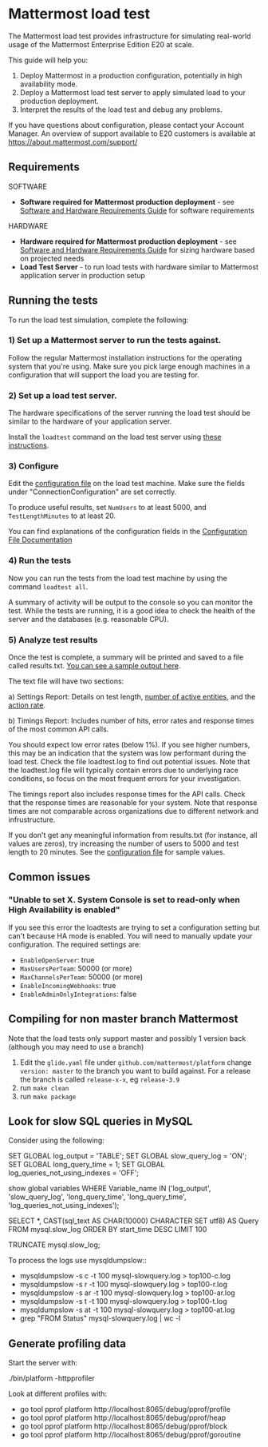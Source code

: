 # Mattermost load test

The Mattermost load test provides infrastructure for simulating real-world usage of the Mattermost Enterprise Edition E20 at scale.

This guide will help you:

1. Deploy Mattermost in a production configuration, potentially in high availability mode.
2. Deploy a Mattermost load test server to apply simulated load to your production deployment.
3. Interpret the results of the load test and debug any problems.

If you have questions about configuration, please contact your Account Manager. An overview of support available to E20 customers is available at https://about.mattermost.com/support/

## Requirements

SOFTWARE

- **Software required for Mattermost production deployment** - see [Software and Hardware Requirements Guide](https://docs.mattermost.com/install/requirements.html) for software requirements

HARDWARE

- **Hardware required for Mattermost production deployment** - see [Software and Hardware Requirements Guide](https://docs.mattermost.com/install/requirements.html) for sizing hardware based on projected needs
- **Load Test Server** - to run load tests with hardware similar to Mattermost application server in production setup

## Running the tests

To run the load test simulation, complete the following:

### 1) Set up a Mattermost server to run the tests against.

Follow the regular Mattermost installation instructions for the operating system that you're using. Make sure you pick large enough machines in a configuration that will support the load you are testing for.

### 2) Set up a load test server.

The hardware specifications of the server running the load test should be similar to the hardware of your application server.

Install the `loadtest` command on the load test server using [these instructions](install-load-test-server.md).

### 3) Configure

Edit the [configuration file](https://github.com/mattermost/mattermost-load-test/blob/master/loadtestconfig.json) on the load test machine. Make sure the fields under "ConnectionConfiguration" are set correctly.

To produce useful results, set `NumUsers` to at least 5000, and `TestLengthMinutes` to at least 20.

You can find explanations of the configuration fields in the [Configuration File Documentation](loadtestconfig.md)

### 4) Run the tests

Now you can run the tests from the load test machine by using the command `loadtest all`.

A summary of activity will be output to the console so you can monitor the test. While the tests are running, it is a good idea to check the health of the server and the databases (e.g. reasonable CPU).

### 5) Analyze test results

Once the test is complete, a summary will be printed and saved to a file called results.txt. [You can see a sample output here](https://github.com/mattermost/mattermost-load-test/blob/master/docs/sample-results.txt).

The text file will have two sections:

a) Settings Report: Details on test length, [number of active entities](https://github.com/mattermost/mattermost-load-test/blob/master/loadtestconfig.md#numactiveentities), and the [action rate](https://github.com/mattermost/mattermost-load-test/blob/master/loadtestconfig.md#actionratemilliseconds).

b) Timings Report: Includes number of hits, error rates and response times of the most common API calls. 

You should expect low error rates (below 1%). If you see higher numbers, this may be an indication that the system was low performant during the load test. Check the file loadtest.log to find out potential issues. Note that the loadtest.log file will typically contain errors due to underlying race conditions, so focus on the most frequent errors for your investigation.

The timings report also includes response times for the API calls. Check that the response times are reasonable for your system. Note that response times are not comparable across organizations due to different network and infrustructure.

If you don't get any meaningful information from results.txt (for instance, all values are zeros), try increasing the number of users to 5000 and test length to 20 minutes. See the [configuration file](https://github.com/mattermost/mattermost-load-test/blob/master/loadtestconfig.json) for sample values.

## Common issues

### "Unable to set X. System Console is set to read-only when High Availability is enabled"

If you see this error the loadtests are trying to set a configuration setting but can't because HA mode is enabled. You will need to manually update your configuration. The required settings are:

 - `EnableOpenServer`: true
 - `MaxUsersPerTeam`: 50000 (or more)
 - `MaxChannelsPerTeam`: 50000 (or more)
 - `EnableIncomingWebhooks`: true
 - `EnableAdminOnlyIntegrations`: false

## Compiling for non master branch Mattermost

Note that the load tests only support master and possibly 1 version back (although you may need to use a branch)

1. Edit the `glide.yaml` file under `github.com/mattermost/platform` change `version: master` to the branch you want to build against. For a release the branch is called `release-x-x`, eg `release-3.9`
2. run `make clean`
3. run `make package`

## Look for slow SQL queries in MySQL

Consider using the following:

   SET GLOBAL log_output = 'TABLE';
   SET GLOBAL slow_query_log = 'ON';
   SET GLOBAL long_query_time = 1;
   SET GLOBAL log_queries_not_using_indexes = 'OFF';

   show global variables WHERE Variable_name IN ('log_output', 'slow_query_log', 'long_query_time', 'long_query_time', 'log_queries_not_using_indexes');

   SELECT *, CAST(sql_text AS CHAR(10000) CHARACTER SET utf8) AS Query FROM mysql.slow_log ORDER BY start_time DESC LIMIT 100

   TRUNCATE mysql.slow_log;

To process the logs use mysqldumpslow::
 - mysqldumpslow -s c -t 100 mysql-slowquery.log > top100-c.log
 - mysqldumpslow -s r -t 100 mysql-slowquery.log > top100-r.log
 - mysqldumpslow -s ar -t 100 mysql-slowquery.log > top100-ar.log
 - mysqldumpslow -s t -t 100 mysql-slowquery.log > top100-t.log
 - mysqldumpslow -s at -t 100 mysql-slowquery.log > top100-at.log
 - grep "FROM Status" mysql-slowquery.log | wc -l

## Generate profiling data

Start the server with:

   ./bin/platform -httpprofiler

Look at different profiles with:

   - go tool pprof platform http://localhost:8065/debug/pprof/profile
   - go tool pprof platform http://localhost:8065/debug/pprof/heap
   - go tool pprof platform http://localhost:8065/debug/pprof/block
   - go tool pprof platform http://localhost:8065/debug/pprof/goroutine
